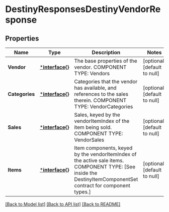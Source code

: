 # DestinyResponsesDestinyVendorResponse

## Properties
Name | Type | Description | Notes
------------ | ------------- | ------------- | -------------
**Vendor** | [***interface{}**](interface{}.md) | The base properties of the vendor.  COMPONENT TYPE: Vendors | [optional] [default to null]
**Categories** | [***interface{}**](interface{}.md) | Categories that the vendor has available, and references to the sales therein.  COMPONENT TYPE: VendorCategories | [optional] [default to null]
**Sales** | [***interface{}**](interface{}.md) | Sales, keyed by the vendorItemIndex of the item being sold.  COMPONENT TYPE: VendorSales | [optional] [default to null]
**Items** | [***interface{}**](interface{}.md) | Item components, keyed by the vendorItemIndex of the active sale items.  COMPONENT TYPE: [See inside the DestinyItemComponentSet contract for component types.] | [optional] [default to null]

[[Back to Model list]](../README.md#documentation-for-models) [[Back to API list]](../README.md#documentation-for-api-endpoints) [[Back to README]](../README.md)



